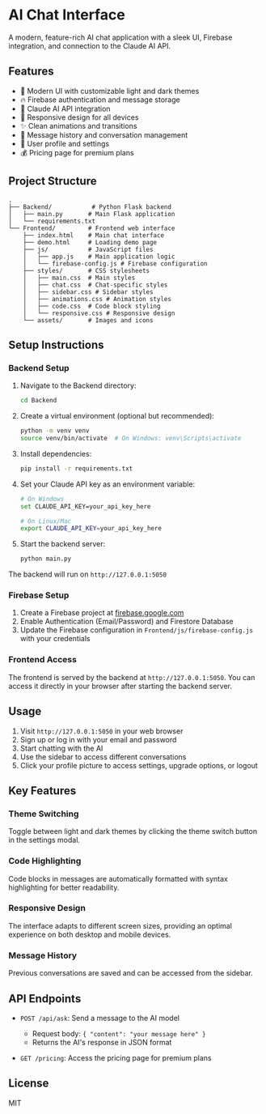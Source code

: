# AI Chat Interface

A modern, feature-rich AI chat application with a sleek UI, Firebase integration, and connection to the Claude AI API.

## Features

- 🎨 Modern UI with customizable light and dark themes
- 🔥 Firebase authentication and message storage
- 🧠 Claude AI API integration
- 📱 Responsive design for all devices
- ✨ Clean animations and transitions
- 💾 Message history and conversation management
- 👤 User profile and settings
- 💰 Pricing page for premium plans

## Project Structure

```
.
├── Backend/           # Python Flask backend
│   ├── main.py       # Main Flask application
│   └── requirements.txt
└── Frontend/         # Frontend web interface
    ├── index.html    # Main chat interface
    ├── demo.html     # Loading demo page
    ├── js/           # JavaScript files
    │   ├── app.js    # Main application logic
    │   └── firebase-config.js # Firebase configuration
    ├── styles/       # CSS stylesheets
    │   ├── main.css  # Main styles
    │   ├── chat.css  # Chat-specific styles
    │   ├── sidebar.css # Sidebar styles
    │   ├── animations.css # Animation styles
    │   ├── code.css  # Code block styling
    │   └── responsive.css # Responsive design
    └── assets/       # Images and icons
```

## Setup Instructions

### Backend Setup

1. Navigate to the Backend directory:
   ```bash
   cd Backend
   ```

2. Create a virtual environment (optional but recommended):
   ```bash
   python -m venv venv
   source venv/bin/activate  # On Windows: venv\Scripts\activate
   ```

3. Install dependencies:
   ```bash
   pip install -r requirements.txt
   ```

4. Set your Claude API key as an environment variable:
   ```bash
   # On Windows
   set CLAUDE_API_KEY=your_api_key_here
   
   # On Linux/Mac
   export CLAUDE_API_KEY=your_api_key_here
   ```

5. Start the backend server:
   ```bash
   python main.py
   ```

The backend will run on `http://127.0.0.1:5050`

### Firebase Setup

1. Create a Firebase project at [firebase.google.com](https://firebase.google.com)
2. Enable Authentication (Email/Password) and Firestore Database
3. Update the Firebase configuration in `Frontend/js/firebase-config.js` with your credentials

### Frontend Access

The frontend is served by the backend at `http://127.0.0.1:5050`. You can access it directly in your browser after starting the backend server.

## Usage

1. Visit `http://127.0.0.1:5050` in your web browser
2. Sign up or log in with your email and password
3. Start chatting with the AI
4. Use the sidebar to access different conversations
5. Click your profile picture to access settings, upgrade options, or logout

## Key Features

### Theme Switching
Toggle between light and dark themes by clicking the theme switch button in the settings modal.

### Code Highlighting
Code blocks in messages are automatically formatted with syntax highlighting for better readability.

### Responsive Design
The interface adapts to different screen sizes, providing an optimal experience on both desktop and mobile devices.

### Message History
Previous conversations are saved and can be accessed from the sidebar.

## API Endpoints

- `POST /api/ask`: Send a message to the AI model
  - Request body: `{ "content": "your message here" }`
  - Returns the AI's response in JSON format

- `GET /pricing`: Access the pricing page for premium plans

## License

MIT 